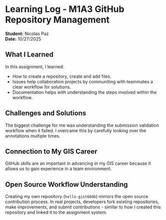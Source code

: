# Learning Log - M1A3 GitHub Repository Management

**Student:** Nicolas Paz  
**Date:** 10/27/2025

## What I Learned
In this assignment, I learned:
- How to create a repository, create and add files.
- Issues help collaboration projects by communiting with teammates a clear workflow for solutions.
- Documentation helps with understanding the steps involved within the workflow.

## Challenges and Solutions
The biggest challenge for me was understanding the submission validation workflow when it failed. I overcame this by carefully looking over the annotations multiple times.

## Connection to My GIS Career
GitHub skills are an important in advancing in my GIS career because it allows us to gain experience in a team environment.

## Open Source Workflow Understanding
Creating my own repository (`hello-gist604b`) mirrors the open source contribution process. In real projects, developers fork existing repositories, make improvements, and submit contributions - similar to how I created this repository and linked it to the assignment system.
